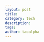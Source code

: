 ```yaml
---
layout: post
title: 
category: tech 
description: 
tags: 
author: taoalpha
---
```


[TaoAlpha]:    http://zzgary.info "TaoAlpha"
